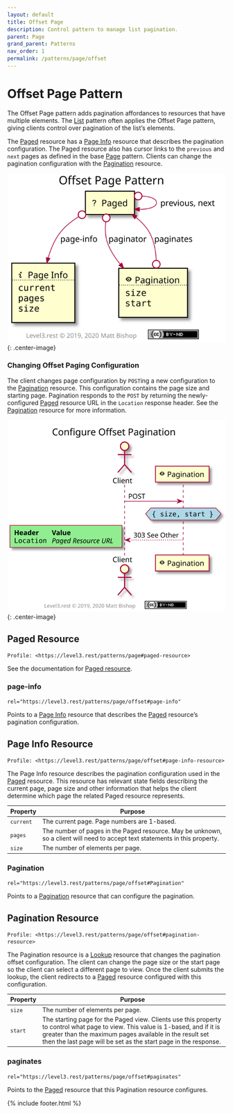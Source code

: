 ```yaml
---
layout: default
title: Offset Page
description: Control pattern to manage list pagination.
parent: Page
grand_parent: Patterns
nav_order: 1
permalink: /patterns/page/offset
---
```

# Offset Page Pattern

The Offset Page pattern adds pagination affordances to resources that have multiple elements. The [List](../list.md) pattern often applies the Offset Page pattern, giving clients control over pagination of the list’s elements.

The [Paged](#paged-resource) resource has a [Page Info](#page-info-resource) resource that describes the pagination configuration. The Paged resource also has cursor links to the `previous` and `next` pages as defined in the base [Page](../page.md) pattern. Clients can change the pagination configuration with the [Pagination](#pagination-resource) resource.

![](offset/relations.svg){: .center-image}

### Changing Offset Paging Configuration

The client changes page configuration by `POST`ing a new configuration to the [Pagination](#pagination-resource) resource. This configuration contains the page size and starting page. Pagination responds to the `POST` by returning the newly-configured [Paged](#paged-resource) resource URL in the `Location` response header. See the [Pagination](#pagination-resource) resource for more information.

![](offset/interactions.svg){: .center-image}

## Paged Resource

```
Profile: <https://level3.rest/patterns/page#paged-resource>
```

See the documentation for [Paged resource](../page.md).

### page-info

```
rel="https://level3.rest/patterns/page/offset#page-info"
```

Points to a [Page Info](#page-info-resource) resource that describes the [Paged](#paged-resource) resource’s pagination configuration.

## Page Info Resource

```
Profile: <https://level3.rest/patterns/page/offset#page-info-resource>
```

The Page Info resource describes the pagination configuration used in the [Paged](#paged-resource) resource. This resource has relevant state fields describing the current page, page size and other information that helps the client determine which page the related Paged resource represents.

| Property  | Purpose                                                      |
| --------- | ------------------------------------------------------------ |
| `current` | The current page. Page numbers are 1-based.                  |
| `pages`   | The number of pages in the Paged resource. May be unknown, so a client will need to accept text statements in this property. |
| `size`    | The number of elements per page.                             |

### Pagination

```
rel="https://level3.rest/patterns/page/offset#Pagination"
```

Points to a [Pagination](#pagination-resource) resource that can configure the pagination.

## Pagination Resource

```
Profile: <https://level3.rest/patterns/page/offset#pagination-resource>
```

The Pagination resource is a [Lookup](../../profiles/lookup.md) resource that changes the pagination offset configuration. The client can change the page size or the start page so the client can select a different page to view. Once the client submits the lookup, the client redirects to a [Paged](#paged-resource) resource configured with this configuration.

| Property | Purpose                                                      |
| -------- | ------------------------------------------------------------ |
| `size`   | The number of elements per page.                             |
| `start`  | The starting page for the Paged view. Clients use this property to control what page to view. This value is 1-based, and if it is greater than the maximum pages available in the result set then the last page will be set as the start page in the response. |

### paginates

```
rel="https://level3.rest/patterns/page/offset#paginates"
```

Points to the [Paged](#paged-resource) resource that this Pagination resource configures.

{% include footer.html %}
